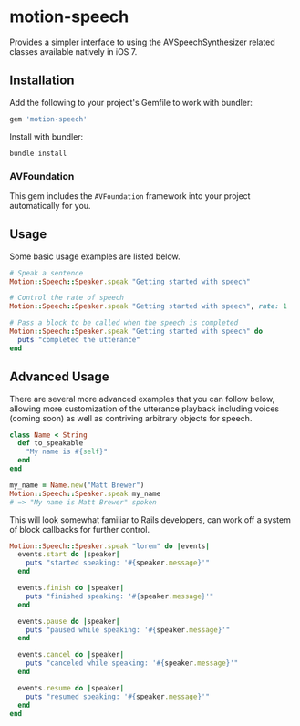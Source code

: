 # motion-speech
Provides a simpler interface to using the AVSpeechSynthesizer related classes available natively in iOS 7.

## Installation

Add the following to your project's Gemfile to work with bundler:

```ruby
gem 'motion-speech'
```

Install with bundler:

```shell
bundle install
```

### AVFoundation
This gem includes the `AVFoundation` framework into your project automatically for you.

## Usage
Some basic usage examples are listed below.

```ruby
# Speak a sentence
Motion::Speech::Speaker.speak "Getting started with speech"

# Control the rate of speech
Motion::Speech::Speaker.speak "Getting started with speech", rate: 1

# Pass a block to be called when the speech is completed
Motion::Speech::Speaker.speak "Getting started with speech" do
  puts "completed the utterance"
end
```

## Advanced Usage
There are several more advanced examples that you can follow below, allowing more customization of the utterance playback including voices (coming soon) as well as contriving arbitrary objects for speech.

```ruby
class Name < String
  def to_speakable
    "My name is #{self}"
  end
end

my_name = Name.new("Matt Brewer")
Motion::Speech::Speaker.speak my_name
# => "My name is Matt Brewer" spoken
```

This will look somewhat familiar to Rails developers, can work off a system of block callbacks for further control.

```ruby
Motion::Speech::Speaker.speak "lorem" do |events|
  events.start do |speaker|
    puts "started speaking: '#{speaker.message}'"
  end

  events.finish do |speaker|
    puts "finished speaking: '#{speaker.message}'"
  end

  events.pause do |speaker|
    puts "paused while speaking: '#{speaker.message}'"
  end

  events.cancel do |speaker|
    puts "canceled while speaking: '#{speaker.message}'"
  end

  events.resume do |speaker|
    puts "resumed speaking: '#{speaker.message}'"
  end
end
```
